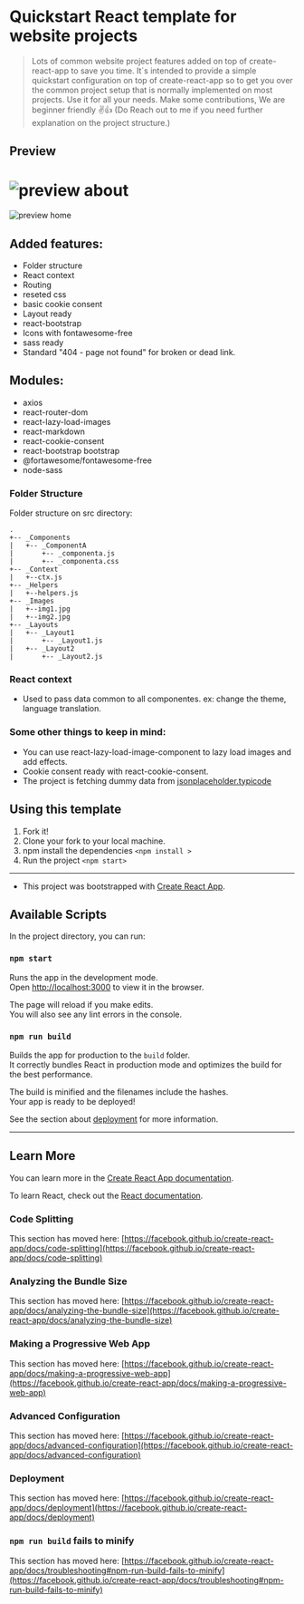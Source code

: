 # Quickstart React template for website projects

> Lots of common website project features added on top of create-react-app to save you time.
> It´s intended to provide a simple quickstart configuration on top of create-react-app so to get you over the common project setup that is normally implemented on most projects.
> Use it for all your needs. Make some contributions, We are beginner friendly ✌👍 (Do Reach out to me if you need further explanation on the project structure.) 

## Preview

![preview about](https://api.emanuel-dev.com/uploads/preview1_f9acc559b6.png)
===============================
![preview home](https://api.emanuel-dev.com/uploads/preview2_3c7c791124.png)

## Added features:
* Folder structure
* React context
* Routing
* reseted css
* basic cookie consent
* Layout ready
* react-bootstrap 
* Icons with fontawesome-free
* sass ready
* Standard "404 - page not found" for broken or dead link.

## Modules:
* axios
* react-router-dom
* react-lazy-load-images
* react-markdown
* react-cookie-consent
* react-bootstrap bootstrap
* @fortawesome/fontawesome-free
* node-sass

### Folder Structure 
Folder structure on src directory:

```
.
+-- _Components
|   +-- _ComponentA
|       +-- _componenta.js
|       +-- _componenta.css
+-- _Context
|   +--ctx.js
+-- _Helpers
|   +--helpers.js
+-- _Images
|   +--img1.jpg
|   +--img2.jpg
+-- _Layouts
|   +-- _Layout1
|       +-- _Layout1.js
|   +-- _Layout2
|       +-- _Layout2.js

```

### React context
- Used to pass data common to all componentes.
ex: change the theme, language translation. 

### Some other things to keep in mind:
- You can use react-lazy-load-image-component to lazy load images and add effects.
- Cookie consent ready with react-cookie-consent. 
- The project is fetching dummy data from [jsonplaceholder.typicode](https://jsonplaceholder.typicode.com)

## Using this template
1. Fork it!
2. Clone your fork to your local machine.
3. npm install the dependencies `<npm install >`
4. Run the project `<npm start>`
***

- This project was bootstrapped with [Create React App](https://github.com/facebook/create-react-app).

## Available Scripts

In the project directory, you can run:

### `npm start`

Runs the app in the development mode.\
Open [http://localhost:3000](http://localhost:3000) to view it in the browser.

The page will reload if you make edits.\
You will also see any lint errors in the console.

### `npm run build`

Builds the app for production to the `build` folder.\
It correctly bundles React in production mode and optimizes the build for the best performance.

The build is minified and the filenames include the hashes.\
Your app is ready to be deployed!

See the section about [deployment](https://facebook.github.io/create-react-app/docs/deployment) for more information.

***

## Learn More

You can learn more in the [Create React App documentation](https://facebook.github.io/create-react-app/docs/getting-started).

To learn React, check out the [React documentation](https://reactjs.org/).

### Code Splitting

This section has moved here: [https://facebook.github.io/create-react-app/docs/code-splitting](https://facebook.github.io/create-react-app/docs/code-splitting)

### Analyzing the Bundle Size

This section has moved here: [https://facebook.github.io/create-react-app/docs/analyzing-the-bundle-size](https://facebook.github.io/create-react-app/docs/analyzing-the-bundle-size)

### Making a Progressive Web App

This section has moved here: [https://facebook.github.io/create-react-app/docs/making-a-progressive-web-app](https://facebook.github.io/create-react-app/docs/making-a-progressive-web-app)

### Advanced Configuration

This section has moved here: [https://facebook.github.io/create-react-app/docs/advanced-configuration](https://facebook.github.io/create-react-app/docs/advanced-configuration)

### Deployment

This section has moved here: [https://facebook.github.io/create-react-app/docs/deployment](https://facebook.github.io/create-react-app/docs/deployment)

### `npm run build` fails to minify

This section has moved here: [https://facebook.github.io/create-react-app/docs/troubleshooting#npm-run-build-fails-to-minify](https://facebook.github.io/create-react-app/docs/troubleshooting#npm-run-build-fails-to-minify)
